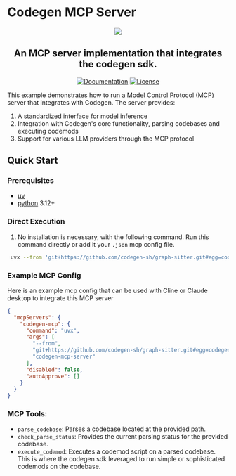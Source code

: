 # Codegen MCP Server

<p align="center">
  <a href="https://docs.codegen.com">
    <img src="https://i.imgur.com/6RF9W0z.jpeg" />
  </a>
</p>

<h2 align="center">
  An MCP server implementation that integrates the codegen sdk.

</h2>

<div align="center">

[![Documentation](https://img.shields.io/badge/Docs-docs.codegen.com-purple?style=flat-square)](https://docs.codegen.com)
[![License](https://img.shields.io/badge/Code%20License-Apache%202.0-gray?&color=gray)](https://github.com/codegen-sh/graph-sitter/tree/develop?tab=Apache-2.0-1-ov-file)

</div>

This example demonstrates how to run a Model Control Protocol (MCP) server that integrates with Codegen. The server provides:

1. A standardized interface for model inference
1. Integration with Codegen's core functionality, parsing codebases and executing codemods
1. Support for various LLM providers through the MCP protocol

## Quick Start

### Prerequisites

- [uv](https://docs.astral.sh/uv/getting-started/installation/)
- [python](https://www.python.org/downloads/) 3.12+

### Direct Execution

1. No installation is necessary, with the following command. Run this command directly or add it your `.json` mcp config file.

```bash
 uvx --from 'git+https://github.com/codegen-sh/graph-sitter.git#egg=codegen-mcp-server&subdirectory=codegen-examples/examples/codegen-mcp-server' codegen-mcp-server
```

### Example MCP Config

Here is an example mcp config that can be used with Cline or Claude desktop to integrate this MCP server

```json
{
  "mcpServers": {
    "codegen-mcp": {
      "command": "uvx",
      "args": [
        "--from",
        "git+https://github.com/codegen-sh/graph-sitter.git#egg=codegen-mcp-server&subdirectory=codegen-examples/examples/codegen-mcp-server",
        "codegen-mcp-server"
      ],
      "disabled": false,
      "autoApprove": []
    }
  }
}
```

### MCP Tools:

- `parse_codebase`: Parses a codebase located at the provided path.
- `check_parse_status`: Provides the current parsing status for the provided codebase.
- `execute_codemod`: Executes a codemod script on a parsed codebase. This is where the codegen sdk leveraged to run simple or sophisticated codemods on the codebase.
